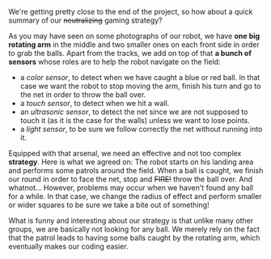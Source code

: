 We're getting pretty close to the end of the project, so how about a quick summary of our <del>neutralizing</del> gaming strategy?

As you may have seen on some photographs of our robot, we have **one big rotating arm** in the middle and two smaller ones on each front side in order to grab the balls.
Apart from the tracks, we add on top of that **a bunch of sensors** whose roles are to help the robot navigate on the field:

<ul>
<li>a <i>color sensor</i>, to detect when we have caught a blue or red ball. In that case we want the robot to stop moving the arm, finish his turn and go to the net in order to throw the ball over.</li>

<li>a <i>touch sensor</i>, to detect when we hit a wall.</li>

<li>an <i>ultrasonic sensor</i>, to detect the net since we are not supposed to touch it (as it is the case for the walls) unless we want to lose points.</li>

<li>a <i>light sensor</i>, to be sure we follow correctly the net without running into it.</li>
</ul>

Equipped with that arsenal, we need an effective and not too complex **strategy**. Here is what we agreed on:
The robot starts on his landing area and performs some patrols around the field. When a ball is caught, we finish our round in order to face the net, stop and <del>FIRE!</del> throw the ball over. And whatnot...
However, problems may occur when we haven't found any ball for a while. In that case, we change the radius of effect and perform smaller or wider squares to be sure we take a bite out of something!

What is funny and interesting about our strategy is that unlike many other groups, we are basically not looking for any ball. We merely rely on the fact that the patrol leads to having some balls caught by the rotating arm, which eventually makes our coding easier.


